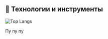 ## 🔧 Технологии и инструменты
![Top Langs](https://github-readme-stats.vercel.app/api/top-langs/?username=leskoont&layout=compact&theme=radical)

Пу пу пу
